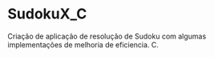 # SudokuX_C
Criação de aplicação de resolução de Sudoku com algumas implementações de melhoria de eficiencia. C.
